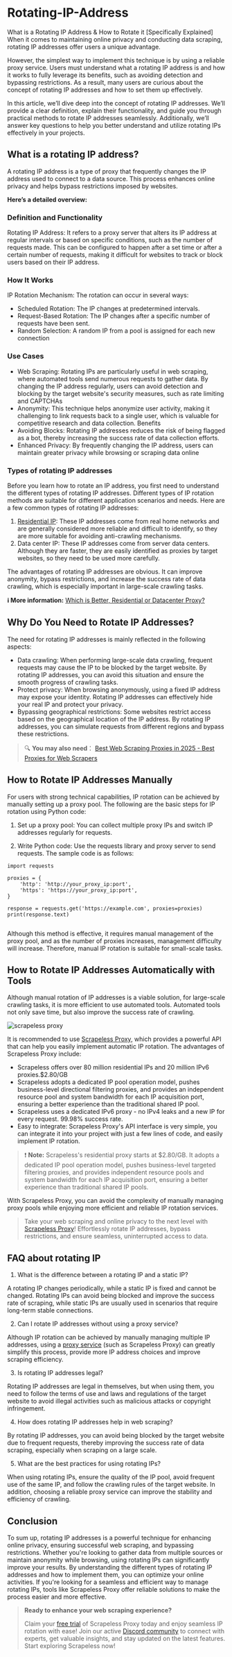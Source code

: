 # Rotating-IP-Address
What is a Rotating IP Address &amp; How to Rotate it [Specifically Explained]
When it comes to maintaining online privacy and conducting data scraping, rotating IP addresses offer users a unique advantage. 

However, the simplest way to implement this technique is by using a reliable proxy service. Users must understand what a rotating IP address is and how it works to fully leverage its benefits, such as avoiding detection and bypassing restrictions. As a result, many users are curious about the concept of rotating IP addresses and how to set them up effectively.

In this article, we’ll dive deep into the concept of rotating IP addresses. We’ll provide a clear definition, explain their functionality, and guide you through practical methods to rotate IP addresses seamlessly. Additionally, we’ll answer key questions to help you better understand and utilize rotating IPs effectively in your projects.

## What is a rotating IP address?
A rotating IP address is a type of proxy that frequently changes the IP address used to connect to a data source. This process enhances online privacy and helps bypass restrictions imposed by websites. 

**Here’s a detailed overview:**

### Definition and Functionality
Rotating IP Address: It refers to a proxy server that alters its IP address at regular intervals or based on specific conditions, such as the number of requests made. This can be configured to happen after a set time or after a certain number of requests, making it difficult for websites to track or block users based on their IP address.
### How It Works
IP Rotation Mechanism: The rotation can occur in several ways:
  - Scheduled Rotation: The IP changes at predetermined intervals.
  - Request-Based Rotation: The IP changes after a specific number of requests have been sent.
  - Random Selection: A random IP from a pool is assigned for each new connection
### Use Cases
- Web Scraping: Rotating IPs are particularly useful in web scraping, where automated tools send numerous requests to gather data. By changing the IP address regularly, users can avoid detection and blocking by the target website's security measures, such as rate limiting and CAPTCHAs
- Anonymity: This technique helps anonymize user activity, making it challenging to link requests back to a single user, which is valuable for competitive research and data collection.
Benefits
- Avoiding Blocks: Rotating IP addresses reduces the risk of being flagged as a bot, thereby increasing the success rate of data collection efforts.
- Enhanced Privacy: By frequently changing the IP address, users can maintain greater privacy while browsing or scraping data online
### Types of rotating IP addresses
Before you learn how to rotate an IP address, you first need to understand the different types of rotating IP addresses. Different types of IP rotation methods are suitable for different application scenarios and needs. Here are a few common types of rotating IP addresses:
1. [Residential IP](https://www.scrapeless.com/en/blog/best-residential-proxy?utm_source=official&utm_medium=blog&utm_campaign=roateipaddress): These IP addresses come from real home networks and are generally considered more reliable and difficult to identify, so they are more suitable for avoiding anti-crawling mechanisms.
2. Data center IP: These IP addresses come from server data centers. Although they are faster, they are easily identified as proxies by target websites, so they need to be used more carefully.

The advantages of rotating IP addresses are obvious. It can improve anonymity, bypass restrictions, and increase the success rate of data crawling, which is especially important in large-scale crawling tasks.

**ℹ️ More information:** [Which is Better, Residential or Datacenter Proxy?](https://www.scrapeless.com/en/blog/residential-or-datacenter-proxy?utm_source=official&utm_medium=blog&utm_campaign=roateipaddress)

## Why Do You Need to Rotate IP Addresses?
The need for rotating IP addresses is mainly reflected in the following aspects:
- Data crawling: When performing large-scale data crawling, frequent requests may cause the IP to be blocked by the target website. By rotating IP addresses, you can avoid this situation and ensure the smooth progress of crawling tasks.
- Protect privacy: When browsing anonymously, using a fixed IP address may expose your identity. Rotating IP addresses can effectively hide your real IP and protect your privacy.
- Bypassing geographical restrictions: Some websites restrict access based on the geographical location of the IP address. By rotating IP addresses, you can simulate requests from different regions and bypass these restrictions.

> 🔍 **You may also need**：
[Best Web Scraping Proxies in 2025 - Best Proxies for Web Scrapers](https://www.scrapeless.com/en/blog/web-scraping-proxy?utm_source=official&utm_medium=blog&utm_campaign=roateipaddress)

## How to Rotate IP Addresses Manually

For users with strong technical capabilities, IP rotation can be achieved by manually setting up a proxy pool. The following are the basic steps for IP rotation using Python code:

1. Set up a proxy pool: You can collect multiple proxy IPs and switch IP addresses regularly for requests.
   
2. Write Python code: Use the requests library and proxy server to send requests. The sample code is as follows:

```
import requests

proxies = {
    'http': 'http://your_proxy_ip:port',
    'https': 'https://your_proxy_ip:port',
}

response = requests.get('https://example.com', proxies=proxies)
print(response.text)


```

Although this method is effective, it requires manual management of the proxy pool, and as the number of proxies increases, management difficulty will increase. Therefore, manual IP rotation is suitable for small-scale tasks.
## How to Rotate IP Addresses Automatically with Tools
Although manual rotation of IP addresses is a viable solution, for large-scale crawling tasks, it is more efficient to use automated tools. Automated tools not only save time, but also improve the success rate of crawling.

![scrapeless proxy](https://assets.scrapeless.com/prod/posts/how-to-roate-ip-address/3dff7d031af076863d795779aa3f9a1d.png)

It is recommended to use [Scrapeless Proxy](https://www.scrapeless.com/en/product/proxies?utm_source=official&utm_medium=blog&utm_campaign=roateipaddress), which provides a powerful API that can help you easily implement automatic IP rotation. The advantages of Scrapeless Proxy include:
- Scrapeless offers over 80 million residential IPs and 20 million IPv6 proxies.$2.80/GB
- Scrapeless adopts a dedicated IP pool operation model, pushes business-level directional filtering proxies, and provides an independent resource pool and system bandwidth for each IP acquisition port, ensuring a better experience than the traditional shared IP pool.
- Scrapeless uses a dedicated IPv6 proxy - no IPv4 leaks and a new IP for every request. 99.98% success rate.
- Easy to integrate: Scrapeless Proxy's API interface is very simple, you can integrate it into your project with just a few lines of code, and easily implement IP rotation.
> ❗ **Note:** Scrapeless's residential proxy starts at $2.80/GB. It adopts a dedicated IP pool operation model, pushes business-level targeted filtering proxies, and provides independent resource pools and system bandwidth for each IP acquisition port, ensuring a better experience than traditional shared IP pools.


With Scrapeless Proxy, you can avoid the complexity of manually managing proxy pools while enjoying more efficient and reliable IP rotation services.

> Take your web scraping and online privacy to the next level with [Scrapeless Proxy](https://app.scrapeless.com/passport/login?utm_source=official&utm_medium=blog&utm_campaign=roateipaddress)! Effortlessly rotate IP addresses, bypass restrictions, and ensure seamless, uninterrupted access to data. 
## FAQ about rotating IP

1. What is the difference between a rotating IP and a static IP?

A rotating IP changes periodically, while a static IP is fixed and cannot be changed. Rotating IPs can avoid being blocked and improve the success rate of scraping, while static IPs are usually used in scenarios that require long-term stable connections.

2. Can I rotate IP addresses without using a proxy service?

Although IP rotation can be achieved by manually managing multiple IP addresses, using a [proxy service](https://www.scrapeless.com/en/blog/free-web-scraping-proxy) (such as Scrapeless Proxy) can greatly simplify this process, provide more IP address choices and improve scraping efficiency.

3. Is rotating IP addresses legal?

Rotating IP addresses are legal in themselves, but when using them, you need to follow the terms of use and laws and regulations of the target website to avoid illegal activities such as malicious attacks or copyright infringement.

4. How does rotating IP addresses help in web scraping?

By rotating IP addresses, you can avoid being blocked by the target website due to frequent requests, thereby improving the success rate of data scraping, especially when scraping on a large scale.

5. What are the best practices for using rotating IPs?

When using rotating IPs, ensure the quality of the IP pool, avoid frequent use of the same IP, and follow the crawling rules of the target website. In addition, choosing a reliable proxy service can improve the stability and efficiency of crawling.

## Conclusion
To sum up, rotating IP addresses is a powerful technique for enhancing online privacy, ensuring successful web scraping, and bypassing restrictions. Whether you're looking to gather data from multiple sources or maintain anonymity while browsing, using rotating IPs can significantly improve your results. By understanding the different types of rotating IP addresses and how to implement them, you can optimize your online activities. If you're looking for a seamless and efficient way to manage rotating IPs, tools like Scrapeless Proxy offer reliable solutions to make the process easier and more effective.
> **Ready to enhance your web scraping experience?**
>
> Claim your [free trial](https://app.scrapeless.com/passport/login?utm_source=official&utm_medium=blog&utm_campaign=roateipaddress) of Scrapeless Proxy today and enjoy seamless IP rotation with ease! Join our active [Discord community](https://discord.com/invite/xBcTfGPjCQ?utm_source=official&utm_medium=blog&utm_campaign=roateipaddress) to connect with experts, get valuable insights, and stay updated on the latest features. Start exploring Scrapeless now!
